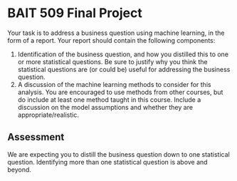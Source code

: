 BAIT 509 Final Project
================

Your task is to address a business question using machine learning, in the form of a report. Your report should contain the following components:

1.  Identification of the business question, and how you distilled this to one or more statistical questions. Be sure to justify why you think the statistical questions are (or could be) useful for addressing the business question.
2.  A discussion of the machine learning methods to consider for this analysis. You are encouraged to use methods from other courses, but do include at least one method taught in this course. Include a discussion on the model assumptions and whether they are appropriate/realistic.

Assessment
----------

We are expecting you to distill the business question down to one statistical question. Identifying more than one statistical question is above and beyond.
